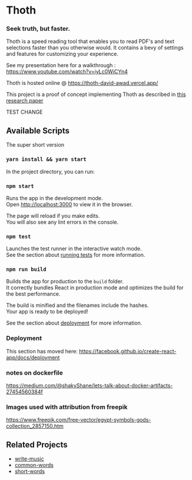 # Thoth

### Seek truth, but faster.

Thoth is a speed reading tool that enables you to read PDF's and text selections faster than you otherwise would.
It contains a bevy of settings and features for customizing your experience.

See my presentation here for a walkthrough : https://www.youtube.com/watch?v=iyLc0WiCYn4

Thoth is hosted online @ https://thoth-david-awad.vercel.app/

This project is a proof of concept implementing Thoth as described in [this research paper](http://arxiv.org/abs/1908.01699)

TEST CHANGE

## Available Scripts

The super short version

### `yarn install && yarn start`

In the project directory, you can run:

### `npm start`

Runs the app in the development mode.<br>
Open [http://localhost:3000](http://localhost:3000) to view it in the browser.

The page will reload if you make edits.<br>
You will also see any lint errors in the console.

### `npm test`

Launches the test runner in the interactive watch mode.<br>
See the section about [running tests](https://facebook.github.io/create-react-app/docs/running-tests) for more information.

### `npm run build`

Builds the app for production to the `build` folder.<br>
It correctly bundles React in production mode and optimizes the build for the best performance.

The build is minified and the filenames include the hashes.<br>
Your app is ready to be deployed!

See the section about [deployment](https://facebook.github.io/create-react-app/docs/deployment) for more information.

### Deployment

This section has moved here: https://facebook.github.io/create-react-app/docs/deployment

### notes on dockerfile

https://medium.com/@shakyShane/lets-talk-about-docker-artifacts-27454560384f

### Images used with attribution from freepik

https://www.freepik.com/free-vector/egypt-symbols-gods-collection_2857150.htm

## Related Projects

- [write-music](https://github.com/wooorm/write-music)
- [common-words](https://github.com/wooorm/common-words)
- [short-words](https://github.com/wooorm/short-words)
